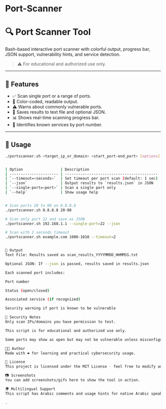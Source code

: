 # Port-Scanner
# 🔍 Port Scanner Tool

Bash-based interactive port scanner with colorful output, progress bar, JSON support, vulnerability hints, and service detection.

> ⚠️ For educational and authorized use only.

---

## 📌 Features

- ✅ Scan single port or a range of ports.
- 🎨 Color-coded, readable output.
- ⚠️ Warns about commonly vulnerable ports.
- 📁 Saves results to text file and optional JSON.
- 📊 Shows real-time scanning progress bar.
- 🔎 Identifies known services by port number.

---

## 🚀 Usage

```bash
./portscanner.sh <target_ip_or_domain> <start_port-end_port> [options]


| Option                 | Description                                |
| ---------------------- | ------------------------------------------ |
| `--timeout=<seconds>`  | Set timeout per port scan (default: 1 sec) |
| `--json`               | Output results to `results.json` in JSON   |
| `--single-port=<port>` | Scan a single port only                    |
| `--help`               | Show usage help                            |


# Scan ports 20 to 80 on 8.8.8.8
./portscanner.sh 8.8.8.8 20-80

# Scan only port 22 and save as JSON
./portscanner.sh 192.168.1.1 --single-port=22 --json

# Scan with 2 seconds timeout
./portscanner.sh example.com 1000-1010 --timeout=2


📄 Output
Text File: Results saved as scan_results_YYYYMMDD_HHMMSS.txt

Optional JSON: If --json is passed, results saved in results.json

Each scanned port includes:

Port number

Status (open/closed)

Associated service (if recognized)

Security warning if port is known to be vulnerable

🔐 Security Notes
Only scan IPs/domains you have permission to test.

This script is for educational and authorized use only.

Some ports may show as open but may not be vulnerable unless misconfigured.

🧑‍💻 Author
Made with ❤️ for learning and practical cybersecurity usage.

📜 License
This project is licensed under the MIT License - feel free to modify and use it responsibly.

📷 Screenshots
You can add screenshots/gifs here to show the tool in action.

🌍 Multilingual Support
This script has Arabic comments and usage hints for native Arabic speakers.

.

